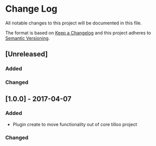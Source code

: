# Change Log
All notable changes to this project will be documented in this file.

The format is based on [Keep a Changelog](http://keepachangelog.com/)
and this project adheres to [Semantic Versioning](http://semver.org/).

## [Unreleased]
### Added

### Changed

## [1.0.0] - 2017-04-07
### Added
- Plugin create to move functionality out of core tilloo project

### Changed

